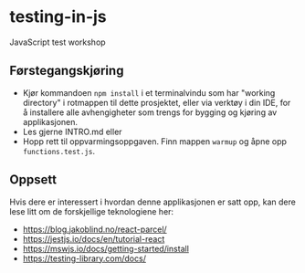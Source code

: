 # testing-in-js
JavaScript test workshop

## Førstegangskjøring
- Kjør kommandoen `npm install` i et terminalvindu som har "working directory" i rotmappen til dette prosjektet, eller via verktøy i din IDE, for å installere alle avhengigheter som trengs for bygging og kjøring av applikasjonen.  
- Les gjerne INTRO.md eller
- Hopp rett til oppvarmingsoppgaven. Finn mappen `warmup` og åpne opp `functions.test.js`.

## Oppsett
Hvis dere er interessert i hvordan denne applikasjonen er satt opp,
kan dere lese litt om de forskjellige teknologiene her:
- https://blog.jakoblind.no/react-parcel/
- https://jestjs.io/docs/en/tutorial-react
- https://mswjs.io/docs/getting-started/install
- https://testing-library.com/docs/
